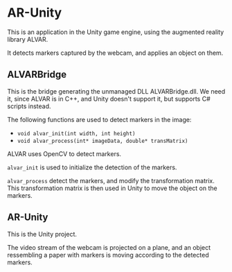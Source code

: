 AR-Unity
========

This is an application in the Unity game engine, using the augmented reality library ALVAR.

It detects markers captured by the webcam, and applies an object on them.

ALVARBridge
-----------

This is the bridge generating the unmanaged DLL ALVARBridge.dll. We need it,
since ALVAR is in C++, and Unity doesn't support it, but supports C# scripts
instead.

The following functions are used to detect markers in the image:

* `void alvar_init(int width, int height)`
* `void alvar_process(int* imageData, double* transMatrix)`

ALVAR uses OpenCV to detect markers.

`alvar_init` is used to initialize the detection of the markers.

`alvar_process` detect the markers, and modify the transformation matrix.
This transformation matrix is then used in Unity to move the object on the markers.

AR-Unity
--------

This is the Unity project.

The video stream of the webcam is projected on a plane, and an object ressembling
a paper with markers is moving according to the detected markers.
